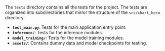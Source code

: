 The `tests` directory contains all the tests for the project. The tests are organized into subdirectories that mirror the structure of the `src/chart_hero` directory.

- **`test_main.py`**: Tests for the main application entry point.
- **`inference/`**: Tests for the inference modules.
- **`model_training/`**: Tests for the model training modules.
- **`assets/`**: Contains dummy data and model checkpoints for testing.
